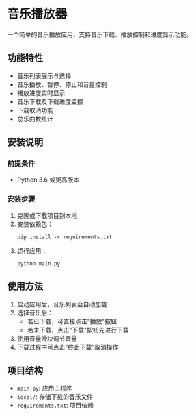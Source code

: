 # 音乐播放器

一个简单的音乐播放应用，支持音乐下载、播放控制和进度显示功能。

## 功能特性
- 音乐列表展示与选择
- 音乐播放、暂停、停止和音量控制
- 播放进度实时显示
- 音乐下载及下载进度监控
- 下载取消功能
- 总乐曲数统计

## 安装说明

### 前提条件
- Python 3.6 或更高版本

### 安装步骤
1. 克隆或下载项目到本地
2. 安装依赖包：
   ```
   pip install -r requirements.txt
   ```
3. 运行应用：
   ```
   python main.py
   ```

## 使用方法
1. 启动应用后，音乐列表会自动加载
2. 选择音乐后：
   - 若已下载，可直接点击"播放"按钮
   - 若未下载，点击"下载"按钮先进行下载
3. 使用音量滑块调节音量
4. 下载过程中可点击"终止下载"取消操作

## 项目结构
- `main.py`: 应用主程序
- `local/`: 存储下载的音乐文件
- `requirements.txt`: 项目依赖